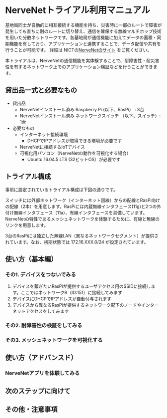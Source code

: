 # NerveNetトライアル利用マニュアル
基地局同士が自動的に相互接続する機能を持ち、災害時に一部のルートで障害が発生しても直ちに別のルートに切り替え、通信を確保する無線マルチホップ技術を用いた分散ネットワークです。各基地局が通信機能に加えてデータの蓄積・同期機能を有しており、アプリケーションと連携することで、データ配信や共有を行うことが可能です。
詳細は NICTの[NerveNetのサイト](https://www.nict.go.jp/out-promotion/other/case-studies/itenweb/nervenet.html) をご覧ください。

本トライアルは、NerveNetの通信機能を実体験することで、耐障害性・耐災害性を有するネットワーク上でのアプリケーション検証などを行うことができます。

## 貸出品一式と必要なもの

- 貸出品
  - NerveNetインストール済み Raspberry Pi (以下、RasPi） : 3台
  - NerveNetインストール済み ネットワークスイッチ （以下、スイッチ）: 1台
- 必要なもの
  - インターネット接続環境
    - DHCPでIPアドレスが取得できる環境が必要です
  - NerveNetに接続するIoTデバイス
  - 可視化用パソコン（NerveNetの動作を可視化する場合）
    - Ubuntu 16.04.5 LTS (32ビットOS）が必要です

## トライアル構成

事前に設定されているトライアル構成は下図の通りです。

スイッチには外部ネットワーク（インターネット回線）からの配線とRasPi向けの配線（2本）を用意します。RasPiには内蔵無線インタフェース(11g)と2つの外付け無線インタフェース（11a）、有線インタフェースを具備しています。NerveNetの特性であるメッシュネットワークを体験するために、有線と無線のリンクを用意します。

3台のRasPiには独立した無線LAN（異なるネットワークセグメント）が提供されています。なお、初期状態では 172.16.XXX.0/24 が設定されています。

## 使い方（基本編）

### その1. デバイスをつないでみる

1. デバイスを繋ぎたいRasPiが提供するユーザアクセス用のSSIDに接続します。ここではネットワークB（ID:151）に接続してみます
1. デバイスにDHCPでIPアドレスが自動付与されます
1. デバイスから異なるRasPiが提供するネットワーク配下のノードやインターネットアクセスをしてみます

### その2. 耐障害性の検証をしてみる

### その3. メッシュネットワークを可視化する

## 使い方（アドバンスド）

### NerveNetアプリを体験してみる

## 次のステップに向けて

## その他・注意事項
